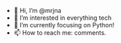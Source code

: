 - 👋 Hi, I’m @mrjna
- 👀 I’m interested in everything tech
- 🌱 I’m currently focusing on Python!
- 📫 How to reach me: comments.


<!---
mrjna/mrjna is a ✨ special ✨ repository because its `README.md` (this file) appears on your GitHub profile.
You can click the Preview link to take a look at your changes.
--->
